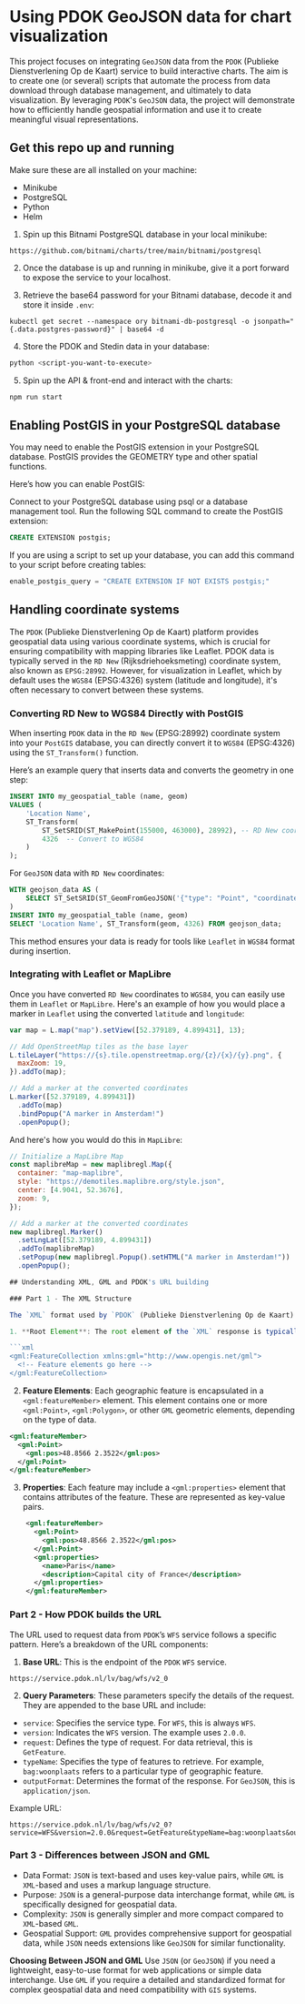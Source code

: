 # Using PDOK GeoJSON data for chart visualization

This project focuses on integrating `GeoJSON` data from the `PDOK` (Publieke Dienstverlening Op de Kaart) service to build interactive charts. The aim is to create one (or several) scripts that automate the process from data download through database management, and ultimately to data visualization. By leveraging `PDOK`'s `GeoJSON` data, the project will demonstrate how to efficiently handle geospatial information and use it to create meaningful visual representations.

## Get this repo up and running

Make sure these are all installed on your machine:

- Minikube
- PostgreSQL
- Python
- Helm

1. Spin up this Bitnami PostgreSQL database in your local minikube:

```
https://github.com/bitnami/charts/tree/main/bitnami/postgresql
```

2. Once the database is up and running in minikube, give it a port forward to expose the service to your localhost.

3. Retrieve the base64 password for your Bitnami database, decode it and store it inside `.env`:

```
kubectl get secret --namespace ory bitnami-db-postgresql -o jsonpath="{.data.postgres-password}" | base64 -d
```

4. Store the PDOK and Stedin data in your database:

```zsh
python <script-you-want-to-execute>
```

5. Spin up the API & front-end and interact with the charts:

```zsh
npm run start
```

## Enabling PostGIS in your PostgreSQL database

You may need to enable the PostGIS extension in your PostgreSQL database. PostGIS provides the GEOMETRY type and other spatial functions.

Here’s how you can enable PostGIS:

Connect to your PostgreSQL database using psql or a database management tool. Run the following SQL command to create the PostGIS extension:

```sql
CREATE EXTENSION postgis;
```

If you are using a script to set up your database, you can add this command to your script before creating tables:

```python
enable_postgis_query = "CREATE EXTENSION IF NOT EXISTS postgis;"
```

## Handling coordinate systems

The `PDOK` (Publieke Dienstverlening Op de Kaart) platform provides geospatial data using various coordinate systems, which is crucial for ensuring compatibility with mapping libraries like Leaflet. PDOK data is typically served in the `RD New` (Rijksdriehoeksmeting) coordinate system, also known as `EPSG:28992`. However, for visualization in Leaflet, which by default uses the `WGS84` (EPSG:4326) system (latitude and longitude), it's often necessary to convert between these systems.

### Converting RD New to WGS84 Directly with PostGIS

When inserting `PDOK` data in the `RD New` (EPSG:28992) coordinate system into your `PostGIS` database, you can directly convert it to `WGS84` (EPSG:4326) using the `ST_Transform()` function.

Here’s an example query that inserts data and converts the geometry in one step:

```sql
INSERT INTO my_geospatial_table (name, geom)
VALUES (
    'Location Name',
    ST_Transform(
        ST_SetSRID(ST_MakePoint(155000, 463000), 28992), -- RD New coordinates
        4326  -- Convert to WGS84
    )
);
```

For `GeoJSON` data with `RD New` coordinates:

```sql
WITH geojson_data AS (
    SELECT ST_SetSRID(ST_GeomFromGeoJSON('{"type": "Point", "coordinates": [155000, 463000]}'), 28992) AS geom
)
INSERT INTO my_geospatial_table (name, geom)
SELECT 'Location Name', ST_Transform(geom, 4326) FROM geojson_data;
```

This method ensures your data is ready for tools like `Leaflet` in `WGS84` format during insertion.

### Integrating with Leaflet or MapLibre

Once you have converted `RD New` coordinates to `WGS84`, you can easily use them in `Leaflet` or `MapLibre`. Here's an example of how you would place a marker in `Leaflet` using the converted `latitude` and `longitude`:

```js
var map = L.map("map").setView([52.379189, 4.899431], 13);

// Add OpenStreetMap tiles as the base layer
L.tileLayer("https://{s}.tile.openstreetmap.org/{z}/{x}/{y}.png", {
  maxZoom: 19,
}).addTo(map);

// Add a marker at the converted coordinates
L.marker([52.379189, 4.899431])
  .addTo(map)
  .bindPopup("A marker in Amsterdam!")
  .openPopup();
```

And here's how you would do this in `MapLibre`:

````js
// Initialize a MapLibre Map
const maplibreMap = new maplibregl.Map({
  container: "map-maplibre",
  style: "https://demotiles.maplibre.org/style.json",
  center: [4.9041, 52.3676],
  zoom: 9,
});

// Add a marker at the converted coordinates
new maplibregl.Marker()
  .setLngLat([52.379189, 4.899431])
  .addTo(maplibreMap)
  .setPopup(new maplibregl.Popup().setHTML("A marker in Amsterdam!"))
  .openPopup();

## Understanding XML, GML and PDOK's URL building

### Part 1 - The XML Structure

The `XML` format used by `PDOK` (Publieke Dienstverlening Op de Kaart) for its `WFS` (Web Feature Service) responses is based on the Geography Markup Language (`GML`). Here’s a brief overview of the `XML` structure:

1. **Root Element**: The root element of the `XML` response is typically `<gml:FeatureCollection>`. This element contains all the feature data.

```xml
<gml:FeatureCollection xmlns:gml="http://www.opengis.net/gml">
  <!-- Feature elements go here -->
</gml:FeatureCollection>
````

2. **Feature Elements**: Each geographic feature is encapsulated in a `<gml:featureMember>` element. This element contains one or more `<gml:Point>`, `<gml:Polygon>`, or other `GML` geometric elements, depending on the type of data.

```xml
<gml:featureMember>
  <gml:Point>
    <gml:pos>48.8566 2.3522</gml:pos>
  </gml:Point>
</gml:featureMember>
```

3. **Properties**: Each feature may include a `<gml:properties>` element that contains attributes of the feature. These are represented as key-value pairs.

```xml
    <gml:featureMember>
      <gml:Point>
        <gml:pos>48.8566 2.3522</gml:pos>
      </gml:Point>
      <gml:properties>
        <name>Paris</name>
        <description>Capital city of France</description>
      </gml:properties>
    </gml:featureMember>
```

### Part 2 - How PDOK builds the URL

The URL used to request data from `PDOK`’s `WFS` service follows a specific pattern. Here’s a breakdown of the URL components:

1. **Base URL**: This is the endpoint of the `PDOK` `WFS` service.

```
https://service.pdok.nl/lv/bag/wfs/v2_0
```

2. **Query Parameters**: These parameters specify the details of the request. They are appended to the base URL and include:

- `service`: Specifies the service type. For `WFS`, this is always `WFS`.
- `version`: Indicates the `WFS` version. The example uses `2.0.0`.
- `request`: Defines the type of request. For data retrieval, this is `GetFeature`.
- `typeName`: Specifies the type of features to retrieve. For example, `bag:woonplaats` refers to a particular type of geographic feature.
- `outputFormat`: Determines the format of the response. For `GeoJSON`, this is `application/json`.

Example URL:

```
https://service.pdok.nl/lv/bag/wfs/v2_0?service=WFS&version=2.0.0&request=GetFeature&typeName=bag:woonplaats&outputFormat=application/json
```

### Part 3 - Differences between JSON and GML

- Data Format: `JSON` is text-based and uses key-value pairs, while `GML` is `XML`-based and uses a markup language structure.
- Purpose: `JSON` is a general-purpose data interchange format, while `GML` is specifically designed for geospatial data.
- Complexity: `JSON` is generally simpler and more compact compared to `XML`-based `GML`.
- Geospatial Support: `GML` provides comprehensive support for geospatial data, while `JSON` needs extensions like `GeoJSON` for similar functionality.

**Choosing Between JSON and GML**
Use `JSON` (or `GeoJSON`) if you need a lightweight, easy-to-use format for web applications or simple data interchange. Use `GML` if you require a detailed and standardized format for complex geospatial data and need compatibility with `GIS` systems.
